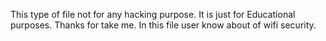 This type of file not for any hacking purpose.
It is just for Educational purposes.
Thanks for take me.
In this file user know about of wifi security.
